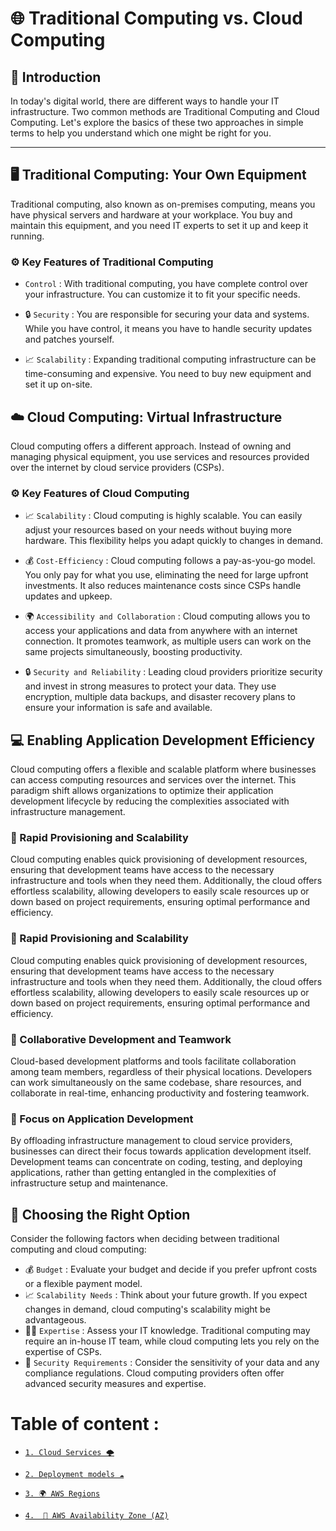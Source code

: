 # 🌐 Traditional Computing vs. Cloud Computing

## 🏁 Introduction

In today's digital world, there are different ways to handle your IT infrastructure. Two common methods are Traditional Computing and Cloud Computing. Let's explore the basics of these two approaches in simple terms to help you understand which one might be right for you.

---

## 🖥️ Traditional Computing: Your Own Equipment

Traditional computing, also known as on-premises computing, means you have physical servers and hardware at your workplace. You buy and maintain this equipment, and you need IT experts to set it up and keep it running.

### ⚙️ Key Features of Traditional Computing

- `Control` : With traditional computing, you have complete control over your infrastructure. You can customize it to fit your specific needs.
- 🔒 `Security` : You are responsible for securing your data and systems. While you have control, it means you have to handle security updates and patches yourself.

- 📈 `Scalability` : Expanding traditional computing infrastructure can be time-consuming and expensive. You need to buy new equipment and set it up on-site.

## ☁️ Cloud Computing: Virtual Infrastructure

Cloud computing offers a different approach. Instead of owning and managing physical equipment, you use services and resources provided over the internet by cloud service providers (CSPs).

### ⚙️ Key Features of Cloud Computing

- 📈 `Scalability` : Cloud computing is highly scalable. You can easily adjust your resources based on your needs without buying more hardware. This flexibility helps you adapt quickly to changes in demand.
- 💰 `Cost-Efficiency` : Cloud computing follows a pay-as-you-go model. You only pay for what you use, eliminating the need for large upfront investments. It also reduces maintenance costs since CSPs handle updates and upkeep.
- 🌍 `Accessibility and Collaboration` : Cloud computing allows you to access your applications and data from anywhere with an internet connection. It promotes teamwork, as multiple users can work on the same projects simultaneously, boosting productivity.

- 🔒 `Security and Reliability` : Leading cloud providers prioritize security and invest in strong measures to protect your data. They use encryption, multiple data backups, and disaster recovery plans to ensure your information is safe and available.

## 💻 Enabling Application Development Efficiency

Cloud computing offers a flexible and scalable platform where businesses can access computing resources and services over the internet. This paradigm shift allows organizations to optimize their application development lifecycle by reducing the complexities associated with infrastructure management.

### 🚀 Rapid Provisioning and Scalability

Cloud computing enables quick provisioning of development resources, ensuring that development teams have access to the necessary infrastructure and tools when they need them. Additionally, the cloud offers effortless scalability, allowing developers to easily scale resources up or down based on project requirements, ensuring optimal performance and efficiency.

### 🚀 Rapid Provisioning and Scalability

Cloud computing enables quick provisioning of development resources, ensuring that development teams have access to the necessary infrastructure and tools when they need them. Additionally, the cloud offers effortless scalability, allowing developers to easily scale resources up or down based on project requirements, ensuring optimal performance and efficiency.

### 🤝 Collaborative Development and Teamwork

Cloud-based development platforms and tools facilitate collaboration among team members, regardless of their physical locations. Developers can work simultaneously on the same codebase, share resources, and collaborate in real-time, enhancing productivity and fostering teamwork.

### 🎯 Focus on Application Development

By offloading infrastructure management to cloud service providers, businesses can direct their focus towards application development itself. Development teams can concentrate on coding, testing, and deploying applications, rather than getting entangled in the complexities of infrastructure setup and maintenance.

## 🤔 Choosing the Right Option

Consider the following factors when deciding between traditional computing and cloud computing:

- 💰 `Budget` : Evaluate your budget and decide if you prefer upfront costs or a flexible payment model.
- 📈 `Scalability Needs` : Think about your future growth. If you expect changes in demand, cloud computing's scalability might be advantageous.
- 🧑‍💻 `Expertise` : Assess your IT knowledge. Traditional computing may require an in-house IT team, while cloud computing lets you rely on the expertise of CSPs.
- 🔐 `Security Requirements` : Consider the sensitivity of your data and any compliance regulations. Cloud computing providers often offer advanced security measures and expertise.

# Table of content :

- [`1. Cloud Services 🌩️`](./cloud_services.md)

- [`2. Deployment models ☁️`](./deployment_model.md)
- [`3. 🌍 AWS Regions`](./aws_region.md)
- [`4.  🏢 AWS Availability Zone (AZ)`](./aws_availability_zone.md)
